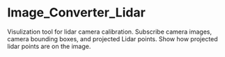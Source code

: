 # Image_Converter_Lidar
Visulization tool for lidar camera calibration. Subscribe camera images, camera bounding boxes, and projected Lidar points. Show how projected lidar points are on the image.